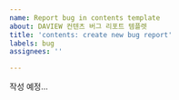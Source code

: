 ```yaml
---
name: Report bug in contents template
about: DAVIEW 컨텐츠 버그 리포트 템플렛
title: 'contents: create new bug report'
labels: bug
assignees: ''

---
```


작성 예정...
